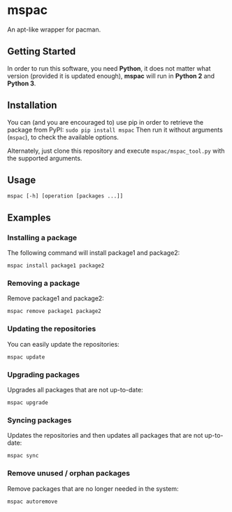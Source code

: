 # mspac

An apt-like wrapper for pacman.

## Getting Started

In order to run this software, you need **Python**, it does not matter what version (provided it is updated enough), **mspac** will run in **Python 2** and **Python 3**.

## Installation

You can (and you are encouraged to) use pip in order to retrieve the package from PyPI:
`sudo pip install mspac`
Then run it without arguments (`mspac`), to check the available options.

Alternately, just clone this repository and execute `mspac/mspac_tool.py` with the supported arguments.

## Usage

`mspac [-h] [operation [packages ...]]`

## Examples

### Installing a package

The following command will install package1 and package2:

`mspac install package1 package2`

### Removing a package

Remove package1 and package2:

`mspac remove package1 package2`

### Updating the repositories

You can easily update the repositories:

`mspac update`

### Upgrading packages

Upgrades all packages that are not up-to-date:

`mspac upgrade`

### Syncing packages

Updates the repositories and then updates all packages that are not up-to-date:

`mspac sync`

### Remove unused / orphan packages

Remove packages that are no longer needed in the system:

`mspac autoremove`
